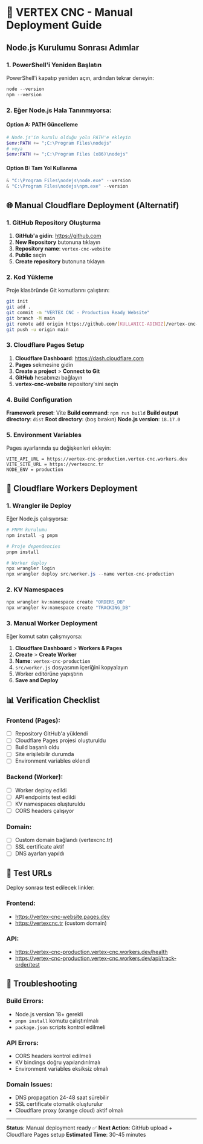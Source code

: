 # 🚀 VERTEX CNC - Manual Deployment Guide

## Node.js Kurulumu Sonrası Adımlar

### 1. PowerShell'i Yeniden Başlatın
PowerShell'i kapatıp yeniden açın, ardından tekrar deneyin:
```powershell
node --version
npm --version
```

### 2. Eğer Node.js Hala Tanınmıyorsa:

#### Option A: PATH Güncelleme
```powershell
# Node.js'in kurulu olduğu yolu PATH'e ekleyin
$env:PATH += ";C:\Program Files\nodejs"
# veya
$env:PATH += ";C:\Program Files (x86)\nodejs"
```

#### Option B: Tam Yol Kullanma
```powershell
& "C:\Program Files\nodejs\node.exe" --version
& "C:\Program Files\nodejs\npm.exe" --version
```

## 🌐 Manual Cloudflare Deployment (Alternatif)

### 1. GitHub Repository Oluşturma

1. **GitHub'a gidin**: https://github.com
2. **New Repository** butonuna tıklayın
3. **Repository name**: `vertex-cnc-website`
4. **Public** seçin
5. **Create repository** butonuna tıklayın

### 2. Kod Yükleme

Proje klasöründe Git komutlarını çalıştırın:

```bash
git init
git add .
git commit -m "VERTEX CNC - Production Ready Website"
git branch -M main
git remote add origin https://github.com/[KULLANICI-ADINIZ]/vertex-cnc-website.git
git push -u origin main
```

### 3. Cloudflare Pages Setup

1. **Cloudflare Dashboard**: https://dash.cloudflare.com
2. **Pages** sekmesine gidin
3. **Create a project** > **Connect to Git**
4. **GitHub** hesabınızı bağlayın
5. **vertex-cnc-website** repository'sini seçin

### 4. Build Configuration

**Framework preset**: Vite
**Build command**: `npm run build`
**Build output directory**: `dist`
**Root directory**: (boş bırakın)
**Node.js version**: `18.17.0`

### 5. Environment Variables

Pages ayarlarında şu değişkenleri ekleyin:

```
VITE_API_URL = https://vertex-cnc-production.vertex-cnc.workers.dev
VITE_SITE_URL = https://vertexcnc.tr
NODE_ENV = production
```

## 🔧 Cloudflare Workers Deployment

### 1. Wrangler ile Deploy

Eğer Node.js çalışıyorsa:

```powershell
# PNPM kurulumu
npm install -g pnpm

# Proje dependencies
pnpm install

# Worker deploy
npx wrangler login
npx wrangler deploy src/worker.js --name vertex-cnc-production
```

### 2. KV Namespaces

```powershell
npx wrangler kv:namespace create "ORDERS_DB"
npx wrangler kv:namespace create "TRACKING_DB"
```

### 3. Manual Worker Deployment

Eğer komut satırı çalışmıyorsa:

1. **Cloudflare Dashboard** > **Workers & Pages**
2. **Create** > **Create Worker**
3. **Name**: `vertex-cnc-production`
4. `src/worker.js` dosyasının içeriğini kopyalayın
5. Worker editörüne yapıştırın
6. **Save and Deploy**

## 📊 Verification Checklist

### Frontend (Pages):
- [ ] Repository GitHub'a yüklendi
- [ ] Cloudflare Pages projesi oluşturuldu
- [ ] Build başarılı oldu
- [ ] Site erişilebilir durumda
- [ ] Environment variables eklendi

### Backend (Worker):
- [ ] Worker deploy edildi
- [ ] API endpoints test edildi
- [ ] KV namespaces oluşturuldu
- [ ] CORS headers çalışıyor

### Domain:
- [ ] Custom domain bağlandı (vertexcnc.tr)
- [ ] SSL certificate aktif
- [ ] DNS ayarları yapıldı

## 🎯 Test URLs

Deploy sonrası test edilecek linkler:

### Frontend:
- https://vertex-cnc-website.pages.dev
- https://vertexcnc.tr (custom domain)

### API:
- https://vertex-cnc-production.vertex-cnc.workers.dev/health
- https://vertex-cnc-production.vertex-cnc.workers.dev/api/track-order/test

## 🚨 Troubleshooting

### Build Errors:
- Node.js version 18+ gerekli
- `pnpm install` komutu çalıştırılmalı
- `package.json` scripts kontrol edilmeli

### API Errors:
- CORS headers kontrol edilmeli
- KV bindings doğru yapılandırılmalı
- Environment variables eksiksiz olmalı

### Domain Issues:
- DNS propagation 24-48 saat sürebilir
- SSL certificate otomatik oluşturulur
- Cloudflare proxy (orange cloud) aktif olmalı

---

**Status**: Manual deployment ready ✅
**Next Action**: GitHub upload + Cloudflare Pages setup
**Estimated Time**: 30-45 minutes
